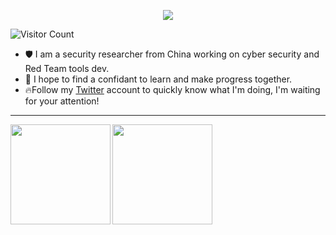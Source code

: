 <p align="center"><img src="https://i.imgur.com/A6bWGFl.gif"/></p>

![Visitor Count](https://profile-counter.glitch.me/ExpLangcn/count.svg)

- 🛡️ I am a security researcher from China working on cyber security and Red Team tools dev.
- 👾 I hope to find a confidant to learn and make progress together.
- 🔥Follow my [Twitter](https://twitter.com/ExpLang_Cn) account to quickly know what I'm doing, I'm waiting for your attention!
  
---

<div>
  <a href="https://twitter.com/ExpLang_Cn">
    <img align="left" height="160" src="https://github-readme-stats.vercel.app/api/top-langs/?username=ExpLangcn&layout=compact" />
  </a>
  <a href="https://twitter.com/ExpLang_Cn">
    <img align="left" height="160" src="https://github-readme-stats.vercel.app/api?username=ExpLangcn&show_icons=true&count_private=true" />
  </a>
</div>
